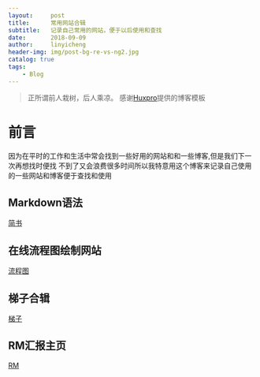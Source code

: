 ```yaml
---
layout:     post
title:      常用网站合辑
subtitle:   记录自己常用的网站，便于以后使用和查找
date:       2018-09-09
author:     linyicheng
header-img: img/post-bg-re-vs-ng2.jpg
catalog: true
tags:
    - Blog
---
```


> 正所谓前人栽树，后人乘凉。
> 感谢[Huxpro](https://github.com/huxpro)提供的博客模板
> 

# 前言
因为在平时的工作和生活中常会找到一些好用的网站和和一些博客,但是我们下一次再想找时便找
不到了又会浪费很多时间所以我特意用这个博客来记录自己使用的一些网站和博客便于查找和使用

## Markdown语法
[简书](https://www.jianshu.com/p/191d1e21f7ed)

## 在线流程图绘制网站
[流程图](https://www.processon.com/)

## 梯子合辑
[梯子](https://www.bennythink.com/all-platform-scientific-internet-all-in-one.html)

## RM汇报主页
[RM]()

